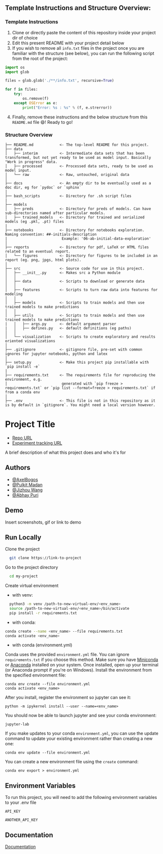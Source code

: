 ## Template Instructions and Structure Overview:<br>

### Template Instructions
1. Clone or directly paste the content of this repository inside your project dir of choice
2. Edit this present README with your project detail below
3. If you wish to remove all `info.txt` files in the project once you are familiar with the structure (see below), you 
can run the following script from the root of the project:

```python
import os
import glob

files = glob.glob('./**/info.txt', recursive=True)

for f in files:
    try:
        os.remove(f)
    except OSError as e:
        print("Error: %s : %s" % (f, e.strerror))
```
4. Finally, remove these instructions and the below structure from this `README.md` file :smile:! Ready to go!


### Structure Overview

```
├── README.md            <- The top-level README for this project.
├── data
│   ├── interim          <- Intermediate data sets that has been transformed, but not yet ready to be used as model input. Basically "Work in progress" data.
│   ├── processed        <- Processed data sets, ready to be used as model input.
│   └── raw              <- Raw, untouched, original data
│
├── docs                 <- An empty dir to be eventually used as a doc dir, eg for `pydoc` or `sphinx`
│
├── bash_scripts         <- Directory for .sh script files
|
├── models             
│   ├── preds            <- Directory for preds of models. Can have sub-directories named after particular models.
│   ├── trained_models   <- Directory for trained and serialized models (eg .pkl, .pt) files
|
├── notebooks            <- Directory for notebooks exploration. Naming convention: ##-initials-description
|                         Example: '06-ab-initial-data-exploration'
│
├── reports              <- Directory for pdf, LaTeX or HTML files related to an eventual report.
│   └── figures          <- Directory for figures to be included in an report (eg. png, jpgs, html plots).
│
├── src                  <- Source code for use in this project.
│   ├── __init__.py      <- Makes src a Python module
│   │ 
│   ├── data             <- Scripts to download or generate data
│   │
│   ├── features         <- Scripts to turn raw data into features for modeling
│   │
│   ├── models           <- Scripts to train models and then use trained models to make predictions
│   │
│   ├── utils            <- Scripts to train models and then use trained models to make predictions
|   │   ├── args.py      <- default argument parser
|   │   ├── defines.py   <- default definitions (eg paths)
│   │
│   └── visualization    <- Scripts to create exploratory and results oriented visualizations
│
├── .gitignore           <- gitignore file, pre-set with common ignores for jupyter notebooks, python and latex
│
├── setup.py             <- Make this project pip installable with `pip install -e`
|
├── requirements.txt     <- The requirements file for reproducing the environment, e.g.
│                         generated with `pip freeze > requirements.txt` or `pip list --format=freeze > requirements.txt` if from a conda env
│   
├── .env                 <- This file is not in this repository as it is by default in `gitignore`. You might need a local version however. 
```

<!---
Don't delete below here!
-->

# Project Title

* [Repo URL](https://github.com/PulkitMadan/convolution-vs-attention)
* [Experiment tracking URL](https://experiment_tracking_url)

A brief description of what this project does and who it's for


## Authors

- [@AxelBogos](https://www.github.com/AxelBogos)
- [@Pulkit Madan](https://www.github.com/PulkitMadan)
- [@Jizhou Wang](https://www.github.com/Jawing)
- [@Abhay Puri](https://www.github.com/abhaypuri)


## Demo

Insert screenshots, gif or link to demo


## Run Locally

Clone the project

```bash
  git clone https://link-to-project
```

Go to the project directory

```bash
  cd my-project
```

Create virtual environment

* with venv: 
```bash
  python3 -m venv /path-to-new-virtual-env/<env_name>
  source /path-to-new-virtual-env/<env_name>/bin/activate
  pip install -r requirements.txt
```
* with conda: 
```bash
conda create --name <env_name> --file requirements.txt
conda activate <env_name>
```
* with conda (environment.yml)  

Conda uses the provided `environment.yml` file.
You can ignore `requirements.txt` if you choose this method.
Make sure you have [Miniconda](https://docs.conda.io/en/latest/miniconda.html) or [Anaconda](https://www.anaconda.com/products/individual) installed on your system.
Once installed, open up your terminal (or Anaconda prompt if you're on Windows).
Install the environment from the specified environment file:

    conda env create --file environment.yml
    conda activate <env_name>

After you install, register the environment so jupyter can see it:

    python -m ipykernel install --user --name=<env_name>

You should now be able to launch jupyter and see your conda environment:

    jupyter-lab

If you make updates to your conda `environment.yml`, you can use the update command to update your existing environment rather than creating a new one:

    conda env update --file environment.yml    

You can create a new environment file using the `create` command:

    conda env export > environment.yml


## Environment Variables

To run this project, you will need to add the following environment variables to your .env file

`API_KEY`

`ANOTHER_API_KEY`


## Documentation

[Documentation](https://linktodocumentation)

